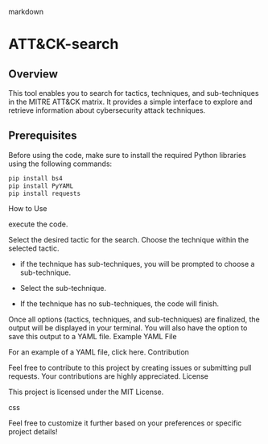 
markdown

# ATT&CK-search

## Overview

This tool enables you to search for tactics, techniques, and sub-techniques in the MITRE ATT&CK matrix. It provides a simple interface to explore and retrieve information about cybersecurity attack techniques.

## Prerequisites

Before using the code, make sure to install the required Python libraries using the following commands:

```bash
pip install bs4
pip install PyYAML
pip install requests
```

How to Use

execute the code.

Select the desired tactic for the search.
Choose the technique within the selected tactic.
+ if the technique has sub-techniques, you will be prompted to choose a sub-technique.

+ Select the sub-technique.
  
+ If the technique has no sub-techniques, the code will finish.

Once all options (tactics, techniques, and sub-techniques) are finalized, the output will be displayed in your terminal. You will also have the option to save this output to a YAML file.
Example YAML File

For an example of a YAML file, click here.
Contribution

Feel free to contribute to this project by creating issues or submitting pull requests. Your contributions are highly appreciated.
License

This project is licensed under the MIT License.

css


Feel free to customize it further based on your preferences or specific project details!
